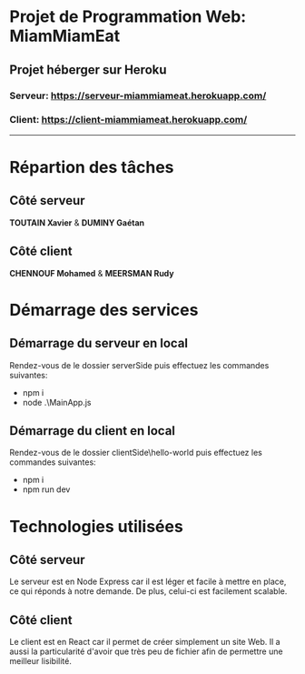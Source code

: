 # Projet de Programmation Web: MiamMiamEat
## Projet héberger sur Heroku
### Serveur: https://serveur-miammiameat.herokuapp.com/
### Client: https://client-miammiameat.herokuapp.com/
___
# Répartion des tâches
## Côté serveur
**TOUTAIN Xavier** & **DUMINY Gaétan**
## Côté client
**CHENNOUF Mohamed** & **MEERSMAN Rudy**

# Démarrage des services
## Démarrage du serveur en local
Rendez-vous de le dossier serverSide puis effectuez les commandes suivantes:
- npm i
- node .\MainApp.js

## Démarrage du client en local
Rendez-vous de le dossier clientSide\hello-world puis effectuez les commandes suivantes:
- npm i
- npm run dev

# Technologies utilisées
## Côté serveur
Le serveur est en Node Express car il est léger et facile à mettre en place, ce qui réponds à notre demande. De plus, celui-ci est facilement scalable.
## Côté client
Le client est en React car il permet de créer simplement un site Web. Il a aussi la particularité d'avoir que très peu de fichier afin de permettre une meilleur lisibilité.